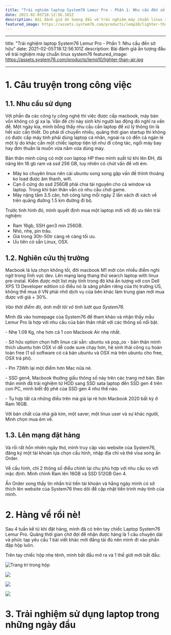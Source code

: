 ```yaml
---
title: "Trải nghiệm laptop System76 Lemur Pro - Phần 1: Nhu cầu đến sở hữu"
date: 2021-02-05T18:12:56.101Z
description: Bài đánh giá ấn tượng đầu về trải nghiệm máy chuẩn linux system76
featured_image: https://assets.system76.com/products/lemp10/lighter-than-air.jpg
---
```

- - -

title: "Trải nghiệm laptop System76 Lemur Pro - Phần 1: Nhu cầu đến sở hữu"
date: 2021-02-05T18:12:56.101Z
description: Bài đánh giá ấn tượng đầu về trải nghiệm máy chuẩn linux system76
featured_image: https://assets.system76.com/products/lemp10/lighter-than-air.jpg

- - -

# 1. Câu truyện trong công việc

## 1.1. Nhu cầu sử dụng

Với phần đa các công ty công nghệ thì việc được cấp macbook, máy bàn vốn không có gì xa lạ. Vấn đề chỉ nảy sinh khi người lao động đó nghĩ ra vấn đề. Một ngày kia, mình bỗng thấy nhu cầu cần laptop để xử lý thông tin là hết sức cần thiết. Do phải di chuyển nhiều, quãng thời gian startup thì không có được cấp máy tính phải dùng laptop cá nhân, ngoài ra có đến cả ngàn lẻ một lý do khác cần một chiếc laptop tiện lợi như đi công tác, ngồi máy bay hay đơn thuần là muốn vừa nằm vừa dùng máy.

Bản thân mình cũng có một con laptop HP theo mình suất từ khi lên ĐH, đã nâng lên 16 gb ram và ssd 256 GB, tuy nhiên có chút vấn đề với ẻm.

* Máy ko chuyên linux nên cài ubuntu song song gặp vấn đề thỉnh thoảng ko load được âm thanh, wifi.
* Cạn ổ cứng do ssd 256GB phải chia tài nguyên cho cả window và laptop. Trong khi bản thân vẫn có nhu cầu chơi game.
* Máy nặng tầm 3.5 cân, hơi còng lưng mỗi ngày 2 lần xách đi xách về trên quãng đường 1.5 km đường đi bộ.

Trước tình hình đó, mình quyết định mua một laptop mới với độ ưu tiên trải nghiệm:

* Ram 16gb, SSH gen3 min 256GB.
* Nhỏ, nhẹ, pin trâu.
* Giá trong 30tr-50tr càng rẻ càng tối ưu.
* Ưu tiên có sẵn Linux, OSX.

## 1.2. Nghiên cứu thị trường

Macbook là lựa chọn không tồi, đời macbook M1 mới còn nhiều điểm nghi ngờ trong lĩnh vực dev. Lên mạng lang thang thử search laptop with linux pre-instal. Kiếm được một list máy tính trong đó khá ấn tượng với con Dell XPS 13 Developer edition có điều nó là sảng phẩm riêng của thị trường US, không thể mua ở VN phải nhờ dịch vụ của bên khác làm trung gian mới mua được với giá + 30%.

*Vào thời điểm đó, ánh mắt tôi vô tình lướt qua System76.*

Mình đã vào homepage của System76 để tham khảo và nhận thấy mẫu Lemur Pro là hợp với nhu cầu của bản thân nhất với các thông số nổi bật.

\- Nhẹ 1.09 Kg, nhẹ hơn cả 1 con Macbook Air nhẹ nhất.

\- Sở hữu option chọn hđh linux cài sẵn: ubuntu và pop_os - bản thân mình thích ubuntu hơn OSX vì dễ code sure chạy hơn, hệ sinh thái công cụ hoàn toàn free (1 số software có cả bản ubuntu và OSX mà trên ubuntu cho free, OSX trả phí).

\- Pin 73Wh lại một điểm hơn Mac nữa nè.

\- SSD gen4, Macbook thường giấu thông số này trên các trang mở bán. Bản thân mình đã trải nghiệm từ HDD sang SSD sata laptop đến SSD gen 4 trên con PC, mình biết độ phê của SSD gen 4 như thế nào.

\- Tụ hợp tất cả những điều trên mà giá lại rẻ hơn Macbook 2020 bất kỳ ở Ram 16GB.

Với bản chất của nhà giả kim, một saver, một linux user và sự khác người, Mình chọn mua ẻm về.

## 1.3. Lên mạng đặt hàng

Và rồi rất hồn nhiên ngây thơ, mình truy cập vào website của System76, đăng ký một tài khoản lựa chọn cấu hình, nhập địa chỉ và thẻ visa xong ấn Order.

Về cấu hình, chỉ 2 thông số điều chỉnh lại chu phù hợp với nhu cầu so với mặc định. Mình chỉnh Ram lên 16GB và SSD 512GB Gen 4.

Ấn Order xong thấy tin nhắn trừ tiền tài khoản và hằng ngày mình có sở thích lên website của System76 theo dõi để cập nhật tiến trình máy tính của mình.

# 2. Hàng về rồi nè!

Sau 4 tuần kể từ khi đặt hàng, mình đã có trên tay chiếc Laptop System76 Lemur Pro. Quãng thời gian chờ đợi để nhận được hàng là 1 câu chuyện dài và phức tạp yêu cầu 1 bài viết khác mới đăng tải đủ nên mình đi vào phần đập hộp luôn.

Trên tay chiếc hộp nhẹ tênh, mình bắt đầu mở ra và 1 thế giới mới bắt đầu:

![Trang trí trong hộp](/images/20210205_110634.jpg "Trang trí trong hộp")

![](/images/20210205_110644.jpg)

![](/images/20210205_110814.jpg)

![](/images/20210205_110959.jpg)





# 3. Trải nghiệm sử dụng laptop trong những ngày đầu